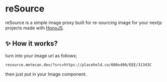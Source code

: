 # reSource

reSource is a simple image proxy built for re-sourcing image for your nextjs projects made with [HonoJS](https://hono.dev).

## ✨ How it works?

turn into your image url as follows;

`resource.metecan.dev/?src=https://placehold.co/600x400/EEE/31343C`

then just put in your Image component.
